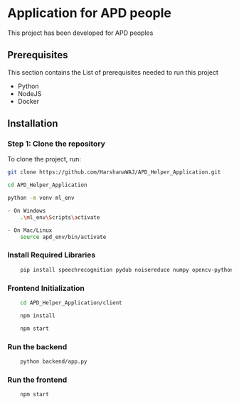# Application for APD people
This project has been developed for APD peoples 

## Prerequisites
This section contains the List of prerequisites needed to run this project
 - Python
 - NodeJS
 - Docker

## Installation
### Step 1: Clone the repository
To clone the project, run:

```bash
git clone https://github.com/HarshanaWAJ/APD_Helper_Application.git

cd APD_Helper_Application

python -m venv ml_env

- On Windows
    .\ml_env\Scripts\activate

- On Mac/Linux
    source apd_env/bin/activate

```
### Install Required Libraries
```bash
    pip install speechrecognition pydub noisereduce numpy opencv-python mediapipe tensorflow streamlit flask
```

### Frontend Initialization 
```bash
    cd APD_Helper_Application/client

    npm install

    npm start
```

### Run the backend
```bash
    python backend/app.py
```

### Run the frontend
```bash
    npm start
```
